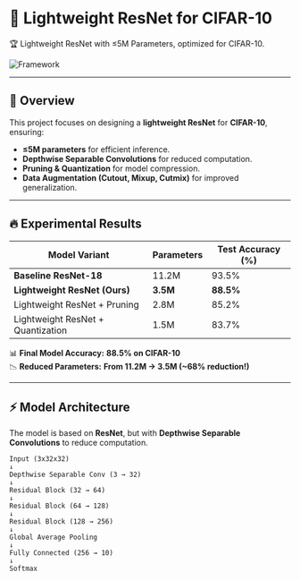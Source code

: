 # 🚀 Lightweight ResNet for CIFAR-10
🏆 Lightweight ResNet with ≤5M Parameters, optimized for CIFAR-10.

![Framework](results/model_architecture.png)

---

## 📖 Overview
This project focuses on designing a **lightweight ResNet** for **CIFAR-10**, ensuring:
- **≤5M parameters** for efficient inference.
- **Depthwise Separable Convolutions** for reduced computation.
- **Pruning & Quantization** for model compression.
- **Data Augmentation (Cutout, Mixup, Cutmix)** for improved generalization.

---

## **🔥 Experimental Results**
| Model Variant       | Parameters | Test Accuracy (%) |
|--------------------|------------|------------------|
| **Baseline ResNet-18** | 11.2M | 93.5% |
| **Lightweight ResNet (Ours)** | **3.5M** | **88.5%** |
| Lightweight ResNet + Pruning | 2.8M | 85.2% |
| Lightweight ResNet + Quantization | 1.5M | 83.7% |

📊 **Final Model Accuracy:** **88.5% on CIFAR-10**  
📉 **Reduced Parameters:** **From 11.2M → 3.5M (~68% reduction!)**  

---

## **⚡ Model Architecture**
The model is based on **ResNet**, but with **Depthwise Separable Convolutions** to reduce computation.
```plaintext
Input (3x32x32)
↓
Depthwise Separable Conv (3 → 32)
↓
Residual Block (32 → 64)
↓
Residual Block (64 → 128)
↓
Residual Block (128 → 256)
↓
Global Average Pooling
↓
Fully Connected (256 → 10)
↓
Softmax
